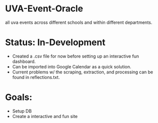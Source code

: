 # UVA-Event-Oracle
all uva events across different schools and within different departments.

# Status: In-Development
* Created a .csv file for now before setting up an interactive fun dashboard.
* Can be imported into Google Calendar as a quick solution.
* Current problems w/ the scraping, extraction, and processing can be found in reflections.txt.

# Goals:
* Setup DB
* Create a interactive and fun site
